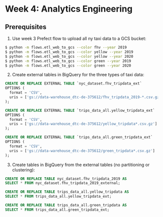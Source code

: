 # Week 4: Analytics Engineering

## Prerequisites

1. Use week 3 Prefect flow to upload all ny taxi data to a GCS bucket:
```bash
$ python -m flows.etl_web_to_gcs --color fhv --year 2019
$ python -m flows.etl_web_to_gcs --color yellow --year 2019
$ python -m flows.etl_web_to_gcs --color yellow --year 2020
$ python -m flows.etl_web_to_gcs --color green --year 2019
$ python -m flows.etl_web_to_gcs --color green --year 2020
```
2. Create external tables in BigQuery for the three types of taxi data:
```sql
CREATE OR REPLACE EXTERNAL TABLE `nyc_dataset.fhv_tripdata_ext`
OPTIONS (
  format = 'CSV',
  uris = ['gs://data-warehouse_dtc-de-375612/fhv_tripdata_2019-*.csv.gz']
);

CREATE OR REPLACE EXTERNAL TABLE `trips_data_all.yellow_tripdata_ext`
OPTIONS (
  format = 'CSV',
  uris = ['gs://data-warehouse_dtc-de-375612/yellow_tripdata*.csv.gz']
);

CREATE OR REPLACE EXTERNAL TABLE `trips_data_all.green_tripdata_ext`
OPTIONS (
  format = 'CSV',
  uris = ['gs://data-warehouse_dtc-de-375612/green_tripdata*.csv.gz']
);
```
3. Create tables in BigQuery from the external tables (no partitioning or clustering):
```sql
CREATE OR REPLACE TABLE nyc_dataset.fhv_tripdata_2019 AS
SELECT * FROM nyc_dataset.fhv_tripdata_2019_external;

CREATE OR REPLACE TABLE trips_data_all.yellow_tripdata AS
SELECT * FROM trips_data_all.yellow_tripdata_ext;

CREATE OR REPLACE TABLE trips_data_all.green_tripdata AS
SELECT * FROM trips_data_all.green_tripdata_ext;
```
